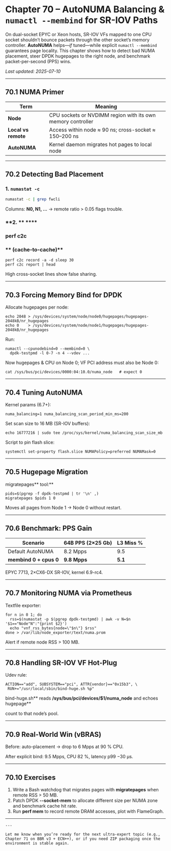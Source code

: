 
# Chapter 70 – AutoNUMA Balancing & `numactl --membind` for SR-IOV Paths

On dual-socket EPYC or Xeon hosts, SR-IOV VFs mapped to one CPU socket
shouldn’t bounce packets through the other socket’s memory controller.
**AutoNUMA** helps—_if_ tuned—while explicit `numactl --membind` guarantees
page locality.  This chapter shows how to detect bad NUMA placement, steer
DPDK hugepages to the right node, and benchmark packet-per-second (PPS) wins.

_Last updated: 2025-07-10_

---

## 70.1  NUMA Primer

| Term | Meaning |
|------|---------|
| **Node** | CPU sockets or NVDIMM region with its own memory controller |
| **Local vs remote** | Access within node ≈ 90 ns; cross-socket ≈ 150–200 ns |
| **AutoNUMA** | Kernel daemon migrates hot pages to local node |

---

## 70.2  Detecting Bad Placement

### 1.  `numastat -c`

```bash
numastat -c | grep fwcli
```

Columns: **N0, N1, ...** → remote ratio > 0.05 flags trouble.

### **2. ** ****

### **perf c2c**

### ** (cache-to-cache)**

```
perf c2c record -a -d sleep 30
perf c2c report | head
```

High cross-socket lines show false sharing.

---

## **70.3**  **Forcing Memory Bind for DPDK**

Allocate hugepages per node:

```
echo 2048 > /sys/devices/system/node/node0/hugepages/hugepages-2048kB/nr_hugepages
echo 0    > /sys/devices/system/node/node1/hugepages/hugepages-2048kB/nr_hugepages
```

Run:

```
numactl --cpunodebind=0 --membind=0 \
  dpdk-testpmd -l 0-7 -n 4 --vdev ...
```

Now hugepages & CPU on Node 0; VF PCI address must also be Node 0:

```
cat /sys/bus/pci/devices/0000:04:10.0/numa_node   # expect 0
```

---

## **70.4**  **Tuning AutoNUMA**

Kernel params (6.7+):

```
numa_balancing=1 numa_balancing_scan_period_min_ms=200
```

Set scan size to 16 MB (SR-IOV buffers):

```
echo 16777216 | sudo tee /proc/sys/kernel/numa_balancing_scan_size_mb
```

Script to pin flash slice:

```
systemctl set-property flash.slice NUMAPolicy=preferred NUMAMask=0
```

---

## **70.5**  **Hugepage Migration**

migratepages** tool:**

```
pids=$(pgrep -f dpdk-testpmd | tr '\n' ,)
migratepages $pids 1 0
```

Moves all pages from Node 1 → Node 0 without restart.

---

## **70.6**  **Benchmark: PPS Gain**

| **Scenario**           | **64B PPS (2×25 Gb)** | **L3 Miss %** |
| ---------------------------- | ---------------------------- | ------------------- |
| Default AutoNUMA             | 8.2 Mpps                     | 9.5                 |
| **membind 0 + cpus 0** | **9.8 Mpps**           | **5.1**       |

EPYC 7713, 2×CX6-DX SR-IOV, kernel 6.9-rc4.

---

## **70.7**  **Monitoring NUMA via Prometheus**

Textfile exporter:

```
for n in 0 1; do
  rss=$(numastat -p $(pgrep dpdk-testpmd) | awk -v N=$n '$1=="Node"N":"{print $2}')
  echo "vnf_rss_bytes{node=\"$n\"} $rss"
done > /var/lib/node_exporter/text/numa.prom
```

Alert if remote node RSS > 100 MB.

---

## **70.8**  **Handling SR-IOV VF Hot-Plug**

Udev rule:

```
ACTION=="add", SUBSYSTEM=="pci", ATTR{vendor}=="0x15b3", \
 RUN+="/usr/local/sbin/bind-huge.sh %p"
```

bind-huge.sh** reads **/sys/bus/pci/devices/$1/numa_node** and echoes hugepage**

count to that node’s pool.

---

## **70.9**  **Real-World Win (vBRAS)**

Before: auto-placement → drop to 6 Mpps at 90 % CPU.

After explicit bind: 9.5 Mpps, CPU 82 %, latency p99 −30 µs.

---

## **70.10**  **Exercises**

1. Write a Bash watchdog that migrates pages with **migratepages** when remote
   RSS > 50 MB.
2. Patch DPDK **--socket-mem** to allocate different size per NUMA zone and
   benchmark cache hit rate.
3. Run **perf mem** to record remote DRAM accesses, plot with FlameGraph.

---

```
---

Let me know when you’re ready for the next ultra-expert topic (e.g., Chapter 71 on BBR v3 + ECN++), or if you need ZIP packaging once the environment is stable again.
```

